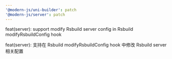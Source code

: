 ```yaml
---
'@modern-js/uni-builder': patch
'@modern-js/server': patch
---
```


feat(server): support modify Rsbuild server config in Rsbuild modifyRsbuildConfig hook

feat(server): 支持在 Rsbuild modifyRsbuildConfig hook 中修改 Rsbuild server 相关配置
